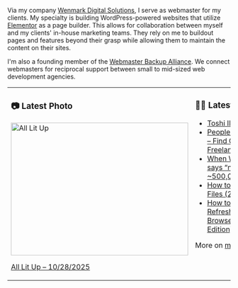 Via my company [Wenmark Digital Solutions](https://wenmarkdigital.com), I serve as webmaster for my clients. My specialty is building WordPress-powered websites that utilize [Elementor](https://elementor.com/) as a page builder. This allows for collaboration between myself and my clients' in-house marketing teams. They rely on me to buildout pages and features beyond their grasp while allowing them to maintain the content on their sites.

I'm also a founding member of the [Webmaster Backup Alliance](https://webmasterbackupalliance.com/). We connect webmasters for reciprocal support between small to mid-sized web development agencies.

<table><tr><td valign="top" width="50%">

### 📷 Latest Photo
<!-- photo starts -->
<a href="https://photos.mwender.com/post/all-lit-up/"><img src="https://photos.mwender.com/app/uploads/2025/10/img_9277-800x600.jpg" alt="All Lit Up" width="400" height="300" /></a>
<p><a href="https://photos.mwender.com/post/all-lit-up/">All Lit Up – 10/28/2025</a></p>
<!-- photo ends -->

</td><td valign="top" width="50%">

### 👨‍💻 Latest Posts
<!-- blog starts -->
- [Toshi III](https://mwender.com/toshi-iii/)
- [PeoplePerHour.com – Find Great Freelancers](https://mwender.com/peopleperhour-com-find-great-freelancers/)
- [When WordPress says “nope” to ~500,000 images](https://mwender.com/when-wordpress-says-nope-to-500000-images/)
- [How to Name Your Files (2025 Edition)](https://mwender.com/how-to-name-your-files-2025-edition/)
- [How to Hard-Refresh Your Browser (2025 Edition)](https://mwender.com/how-to-hard-refresh-your-browser-2025-edition/)
<!-- blog ends -->

More on [mwender.com](https://mwender.com).

</td></table>